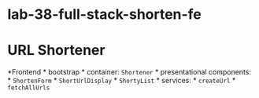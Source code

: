 # lab-38-full-stack-shorten-fe
# URL Shortener

*Frontend
    * bootstrap
    * container: `Shortener`
    * presentational components:
        * `ShortenForm`
        * `ShortUrlDisplay`
        * `ShortyList`
    * services:
        * `createUrl`
        * `fetchAllUrls`
